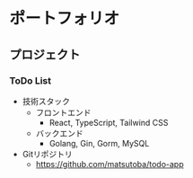 # ポートフォリオ

## プロジェクト

### ToDo List
- 技術スタック
  - フロントエンド
    - React, TypeScript, Tailwind CSS
  - バックエンド
    - Golang, Gin, Gorm, MySQL
- Gitリポジトリ
  - https://github.com/matsutoba/todo-app
  

